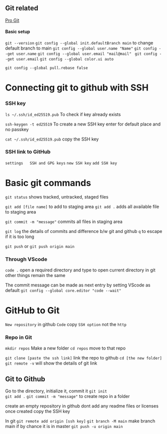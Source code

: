 ## Git related
[Pro Git](https://git-scm.com/book/en/v2/Getting-Started-About-Version-Control)

#### Basic setup
`git --version`
`git config --global init.defaultBranch main`   to change default branch to main
`git config --global user.name "Name"`                    `git config --get user.name`
`git config --global user.email "mail@mail" `       `git config --get user.email`
`git config --global color.ui auto`

`git config --global pull.rebase false`

# Connecting git to github with SSH
### SSH key
`ls ~/.ssh/id_ed25519.pub`     To check if key already exists

`ssh-keygen -t ed25519`    To create a new SSH key
enter for default place and no passkey

`cat ~/.ssh/id_ed25519.pub`   copy the SSH key

### SSH link to GitHub
`settings   SSH and GPG keys`
`new SSH key`
`add SSH key`



# Basic git commands
`git status`    shows tracked, untracked, staged files

`git add [file name]`   to add to staging area
`git add .`   adds all available file to staging area

`git commit -m "message"`  commits all files in staging area

`git log`   the details of commits and difference b/w git and github
`q` to escape if it is too long

`git push`    or  `git push origin main`

### Through VScode
`code .` open a required directory and type to open current directory in git
other things remain the same

The commit message can be made as next entry by setting VScode as default
`git config --global core.editor "code --wait"`





# GitHub to Git 
`New repository` in github
`Code`  copy `SSH option`  not the `http`
### Repo in Git
`mkdir repos` Make a new folder
`cd repos`  move to that repo

`git clone [paste the ssh link]`     link the repo to github
`cd [the new folder]`
`git remote -v`    will show the details of git link

## Git to Github
Go to the directory, initialize it, commit it
`git init`  
`git add .` 
`git commit -m "message"`    to create repo in a folder

create an empty repository in github
dont add any readme files or licenses
once created copy the SSH key

In git 
`git remote add origin [ssh key]`
`git branch -M main`     make branch main if by chance it is in master
`git push -u origin main`

